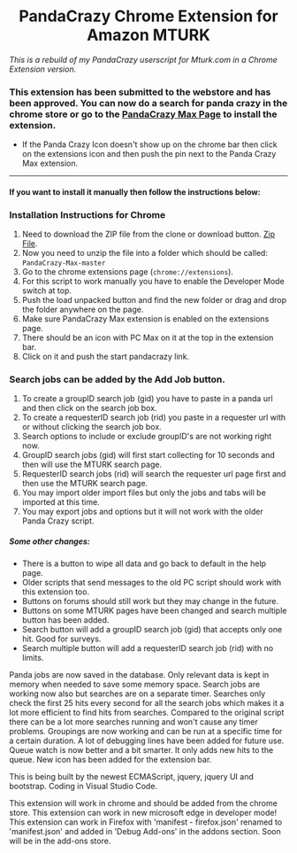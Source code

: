 <h1 align="center">PandaCrazy Chrome Extension for Amazon MTURK</h1>

*This is a rebuild of my PandaCrazy userscript for Mturk.com in a Chrome Extension version.*

### This extension has been submitted to the webstore and has been approved. You can now do a search for panda crazy in the chrome store or go to the [PandaCrazy Max Page](https://chrome.google.com/webstore/detail/pandacrazy-max/gefompgkggmjbcihdkdbfddhjnnceipm) to install the extension.
* If the Panda Crazy Icon doesn't show up on the chrome bar then click on the extensions icon and then push the pin next to the Panda Crazy Max extension.

-----
#### If you want to install it manually then follow the instructions below:
### Installation Instructions for Chrome
1. Need to download the ZIP file from the clone or download button. [Zip File](https://github.com/JohnnyRS/PandaCrazy-Max/archive/master.zip).
1. Now you need to unzip the file into a folder which should be called: `PandaCrazy-Max-master`
1. Go to the chrome extensions page (`chrome://extensions`).
1. For this script to work manually you have to enable the Developer Mode switch at top.
1. Push the load unpacked button and find the new folder or drag and drop the folder anywhere on the page.
1. Make sure PandaCrazy Max extension is enabled on the extensions page.
1. There should be an icon with PC Max on it at the top in the extension bar.
1. Click on it and push the start pandacrazy link.

### Search jobs can be added by the Add Job button.
1. To create a groupID search job (gid) you have to paste in a panda url and then click on the search job box.
1. To create a requesterID search job (rid) you paste in a requester url with or without clicking the search job box.
1. Search options to include or exclude groupID's are not working right now.
1. GroupID search jobs (gid) will first start collecting for 10 seconds and then will use the MTURK search page.
1. RequesterID search jobs (rid) will search the requester url page first and then use the MTURK search page.
1. You may import older import files but only the jobs and tabs will be imported at this time.
1. You may export jobs and options but it will not work with the older Panda Crazy script.

##### Some other changes:
* There is a button to wipe all data and go back to default in the help page.
* Older scripts that send messages to the old PC script should work with this extension too.
* Buttons on forums should still work but they may change in the future.
* Buttons on some MTURK pages have been changed and search multiple button has been added.
* Search button will add a groupID search job (gid) that accepts only one hit. Good for surveys.
* Search multiple button will add a requesterID search job (rid) with no limits.

 Panda jobs are now saved in the database. Only relevant data is kept in memory when needed to save some memory space. Search jobs are working now also but searches are on a separate timer. Searches only check the first 25 hits every second for all the search jobs which makes it a lot more efficient to find hits from searches. Compared to the original script there can be a lot more searches running and won't cause any timer problems. Groupings are now working and can be run at a specific time for a certain duration. A lot of debugging lines have been added for future use. Queue watch is now better and a bit smarter. It only adds new hits to the queue. New icon has been added for the extension bar.

This is being built by the newest ECMAScript, jquery, jquery UI and bootstrap. Coding in Visual Studio Code.

This extension will work in chrome and should be added from the chrome store.
This extension can work in new microsoft edge in developer mode!
This extension can work in Firefox with 'manifest - firefox.json' renamed to 'manifest.json' and added in 'Debug Add-ons' in the addons section. Soon will be in the add-ons store.